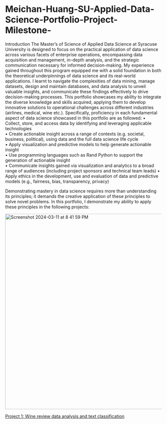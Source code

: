 # Meichan-Huang-SU-Applied-Data-Science-Portfolio-Project-Milestone-

Introduction
The Master’s of Science of Applied Data Science at Syracuse University is designed to focus on the practical application of data science across various facets of enterprise operations, encompassing data acquisition and management, in-depth analysis, and the strategic communication necessary for informed decision-making.
My experience gained throughout this program equipped me with a solid foundation in both the theoretical underpinnings of data science and its real-world applications. I learnt to navigate the complexities of data mining, manage datasets, design and maintain databases, and data analysis to unveil valuable insights, and communicate these findings effectively to drive decision-making processes. 
This portfolio showcases my ability to integrate the diverse knowledge and skills acquired, applying them to develop innovative solutions to operational challenges across different industries (airlines, medical, wine etc.). Specifically,  proficiency in each fundamental aspect of data science showcased in this portfolio are as followed: 
•  Collect, store, and access data by identifying and leveraging applicable technologies  
• Create actionable insight across a range of contexts (e.g. societal, business, political), using data and the full data science life cycle  
•  Apply visualization and predictive models to help generate actionable insight  
• Use programming languages such as Rand Python to support the generation of actionable insight  
• Communicate insights gained via visualization and analytics to a broad range of audiences (including project sponsors and technical team leads)
• Apply ethics in the development, use and evaluation of data and predictive models (e.g., fairness, bias, transparency, privacy) 

Demonstrating mastery in data science requires more than understanding its principles; it demands the creative application of these principles to solve novel problems. In this portfolio, I demonstrate my ability to apply these principles in the following projects: 

<img width="629" alt="Screenshot 2024-03-11 at 8 41 59 PM" src="https://github.com/mhgarrett/Meichan-Huang-SU-Applied-Data-Science-Portfolio-Project-Milestone-/assets/94016314/a9e3a45e-4ff3-4b02-8113-624a0660ead4">

<a href="https://github.com/mhgarrett/Meichan-Huang-SU-Applied-Data-Science-Portfolio-Project-Milestone-/tree/5bc88959660d050866e4397fe289a019c9df0118/Project%201%3A%20Wine%20review%20data%20analysis%20and%20text%20classification">Project 1: Wine review data analysis and text classification</a>
